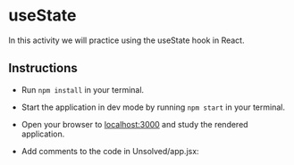 # useState

In this activity we will practice using the useState hook in React.

## Instructions

- Run `npm install` in your terminal.

- Start the application in dev mode by running `npm start` in your terminal.

- Open your browser to [localhost:3000](http://localhost:3000) and study the rendered application.

- Add comments to the code in Unsolved/app.jsx:
